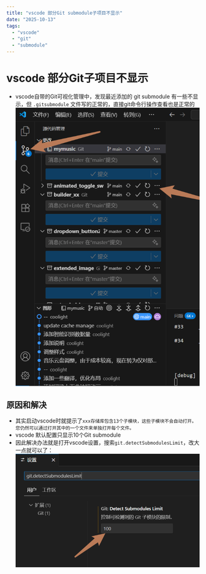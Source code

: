 ```yaml
---
title: "vscode 部分Git submodule子项目不显示"
date: "2025-10-13"
tags: 
  - "vscode"
  - "git"
  - "submodule"
---
```

# vscode 部分Git子项目不显示
- vscode自带的Git可视化管理中，发现最近添加的 git submodule 有一些不显示，但 `.gitsubmodule` 文件写的正常的，直接git命令行操作查看也是正常的
![alt text](image.png)

## 原因和解决
- 其实启动vscode时就提示了`xxx存储库包含13个子模块，这些子模块不会自动打开。您仍然可以通过打开其中的一个文件来单独打开每个文件。`
- vscode 默认配置只显示10个Git submodule
- 因此解决办法就是打开vscode设置，搜索`git.detectSubmodulesLimit`，改大一点就可以了：
![alt text](image-1.png)